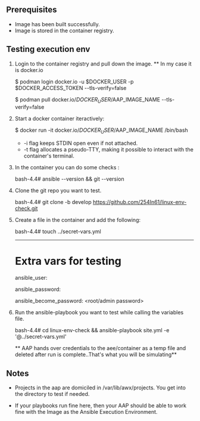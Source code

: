 ## Prerequisites
- Image has been built successfully.
- Image is stored in the container registry.


## Testing execution env
1. Login to the container registry and pull down the image. ** In my case it is docker.io

   $ podman login docker.io -u $DOCKER_USER -p $DOCKER_ACCESS_TOKEN --tls-verify=false

   $ podman pull docker.io/$DOCKER_USER/$AAP_IMAGE_NAME --tls-verify=false

2. Start a docker container iteractively:

   $ docker run -it docker.io/$DOCKER_USER/$AAP_IMAGE_NAME /bin/bash

   - -i flag keeps STDIN open even if not attached.
   - -t flag allocates a pseudo-TTY, making it possible to interact with the container's terminal.

3. In the container you can do some checks :
   
   bash-4.4# ansible --version && git --version

4. Clone the git repo you want to test.
   
   bash-4.4# git clone -b develop https://github.com/254In61/linux-env-check.git

5. Create a file in the container and add the following:
   
   bash-4.4# touch ../secret-vars.yml
   
   ---
   # Extra vars for testing

   ansible_user: <username>

   ansible_password: <user password>

   ansible_become_password: <root/admin password>


5. Run the ansible-playbook you want to test while calling the variables file.
   
   bash-4.4# cd linux-env-check && ansible-playbook site.yml -e '@../secret-vars.yml'

   ** AAP hands over credentials to the aee/container as a temp file and deleted after run is complete..That's what you will be simulating**


## Notes

- Projects in the aap are domiciled in /var/lib/awx/projects. You get into the directory to test if needed.

- If your playbooks run fine here, then your AAP should be able to work fine with the Image as the Ansible Execution Environment.
    
